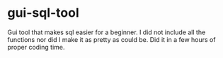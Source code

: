 # gui-sql-tool
Gui tool that makes sql easier for a beginner. I did not include all the functions nor did I make it as pretty as could be. Did it in a few hours of proper coding time.
